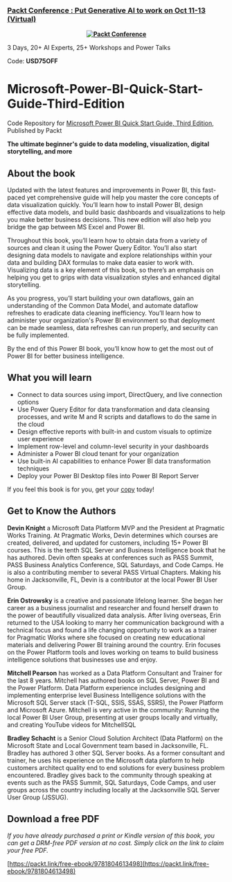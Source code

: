 
### [Packt Conference : Put Generative AI to work on Oct 11-13 (Virtual)](https://packt.link/JGIEY)

<b><p align='center'>[![Packt Conference](https://hub.packtpub.com/wp-content/uploads/2023/08/put-generative-ai-to-work-packt.png)](https://packt.link/JGIEY)</p></b> 
3 Days, 20+ AI Experts, 25+ Workshops and Power Talks 

Code: <b>USD75OFF</b>



# Microsoft-Power-BI-Quick-Start-Guide-Third-Edition
Code Repository for [Microsoft Power BI Quick Start Guide, Third Edition](https://www.packtpub.com/product/microsoft-power-bi-quick-start-guide-third-edition/9781804613498), Published by Packt

**The ultimate beginner's guide to data modeling, visualization, digital storytelling, and more**

## About the book

Updated with the latest features and improvements in Power BI, this fast-paced yet comprehensive guide will help you master the core concepts of data visualization quickly. You’ll learn how to install Power BI, design effective data models, and build basic dashboards and visualizations to help you make better business decisions. This new edition will also help you bridge the gap between MS Excel and Power BI.

Throughout this book, you’ll learn how to obtain data from a variety of sources and clean it using the Power Query Editor. You’ll also start designing data models to navigate and explore relationships within your data and building DAX formulas to make data easier to work with. Visualizing data is a key element of this book, so there’s an emphasis on helping you get to grips with data visualization styles and enhanced digital storytelling.

As you progress, you’ll start building your own dataflows, gain an understanding of the Common Data Model, and automate dataflow refreshes to eradicate data cleaning inefficiency. You’ll learn how to administer your organization's Power BI environment so that deployment can be made seamless, data refreshes can run properly, and security can be fully implemented.

By the end of this Power BI book, you’ll know how to get the most out of Power BI for better business intelligence.

## What you will learn

- Connect to data sources using import, DirectQuery, and live connection options
- Use Power Query Editor for data transformation and data cleansing processes, and write M and R scripts and dataflows to do the same in the cloud
- Design effective reports with built-in and custom visuals to optimize user experience
- Implement row-level and column-level security in your dashboards
- Administer a Power BI cloud tenant for your organization
- Use built-in AI capabilities to enhance Power BI data transformation techniques
- Deploy your Power BI Desktop files into Power BI Report Server

If you feel this book is for you, get your [copy](https://www.amazon.com/Microsoft-Power-Quick-Start-Guide-dp-1804613495/dp/1804613495/ref=dp_ob_title_bk) today!

## Get to Know the Authors

**Devin Knight** a Microsoft Data Platform MVP and the President at Pragmatic Works Training. At Pragmatic Works, Devin determines which courses are created, delivered, and updated for customers, including 15+ Power BI courses. This is the tenth SQL Server and Business Intelligence book that he has authored. Devin often speaks at conferences such as PASS Summit, PASS Business Analytics Conference, SQL Saturdays, and Code Camps. He is also a contributing member to several PASS Virtual Chapters. Making his home in Jacksonville, FL, Devin is a contributor at the local Power BI User Group.

**Erin Ostrowsky** is a creative and passionate lifelong learner. She began her career as a business journalist and researcher and found herself drawn to the power of beautifully visualized data analysis. After living overseas, Erin returned to the USA looking to marry her communication background with a technical focus and found a life changing opportunity to work as a trainer for Pragmatic Works where she focused on creating new educational materials and delivering Power BI training around the country. Erin focuses on the Power Platform tools and loves working on teams to build business intelligence solutions that businesses use and enjoy.

**Mitchell Pearson** has worked as a Data Platform Consultant and Trainer for the last 8 years. Mitchell has authored books on SQL Server, Power BI and the Power Platform. Data Platform experience includes designing and implementing enterprise level Business Intelligence solutions with the Microsoft SQL Server stack (T-SQL, SSIS, SSAS, SSRS), the Power Platform and Microsoft Azure.
Mitchell is very active in the community: Running the local Power BI User Group, presenting at user groups locally and virtually, and creating YouTube videos for MitchellSQL

**Bradley Schacht** is a Senior Cloud Solution Architect (Data Platform) on the Microsoft State and Local Government team based in Jacksonville, FL. Bradley has authored 3 other SQL Server books. As a former consultant and trainer, he uses his experience on the Microsoft data platform to help customers architect quality end to end solutions for every business problem encountered. Bradley gives back to the community through speaking at events such as the PASS Summit, SQL Saturdays, Code Camps, and user groups across the country including locally at the Jacksonville SQL Server User Group (JSSUG).

## Download a free PDF

_If you have already purchased a print or Kindle version of this book, you can get a DRM-free PDF version at no cost. Simply click on the link to claim your free PDF._

[https://packt.link/free-ebook/9781804613498](https://packt.link/free-ebook/9781804613498)
